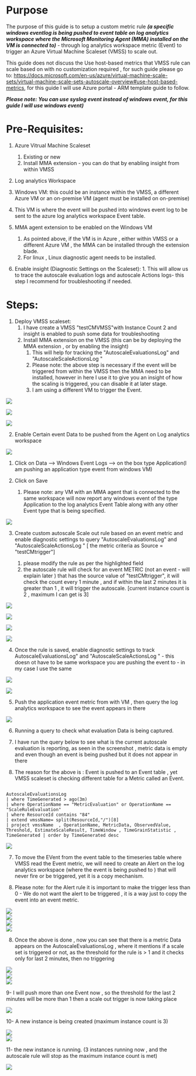 # Purpose
The purpose of this guide is to setup a custom metric rule **_(a specific windows eventlog is being pushed to event table on log analytics workspace where the Microsoft Monitoring Agent (MMA) installed on the VM is connected to)_** - through log analytics workspace metric (Event) to trigger an Azure Virtual Machine Scaleset (VMSS) to scale out.

This guide does not discuss the Use host-based metrics that VMSS rule can scale based on with no customization required , for such guide please go to:  https://docs.microsoft.com/en-us/azure/virtual-machine-scale-sets/virtual-machine-scale-sets-autoscale-overview#use-host-based-metrics, for this guide I will use Azure portal - ARM template guide to follow.

  **_Please note: You can use syslog event instead of windows event, for this guide I will use windows event)_**
  
  # Pre-Requisites:
  
  1. Azure Vitrual Machine Scaleset
     1. Existing or new
     2. Install MMA extension - you can do that by enabling insight from within VMSS
    
  2. Log analytics Workspace
  
  3. Windows VM: this could be an instance within the VMSS, a different Azure VM or an on-premise VM (agent must be installed on on-premise)
   1. This VM is where the event will be pushed into windows event log to be sent to the azure log analytics workspace Event table.
  
  4. MMA agent extension to be enabled on the Windows VM
     1. As pointed above, if the VM is in Azure , either within VMSS or a different Azure VM , the MMA can be installed through the extension blade.
     2. For linux , Linux diagnostic agent needs to be installed.
     
  5. Enable insight (Diagnostic Settings on the Scaleset):
    1. This will allow us to trace the autoscale evaluation logs and autoscale Actions logs- this step I recommend for troubleshooting if needed.
    

# Steps:

1. Deploy VMSS scaleset:
   1. I have create a VMSS "testCMVMSS"with Instance Count 2 and insight is enabled to push some data for troubleshooting
   2. Install MMA extension on the VMSS (this can be by deploying the MMA extension , or by enabling the insight)
      1. This will help for tracking the "AutoscaleEvaluationsLog" and "AutoscaleScaleActionsLog " 
      2. Please note: the above step is necessary if the event will be triggered from within the VMSS then the MMA need to be installed, however in here I use it to give you an insight of how the scaling is triggered, you can disable it at later stage.
      3. I am using a different VM to trigger the Event.
      
<img src="testcmvmss.PNG"/><br>

<img src="enableinsightVMSS.PNG" /><br>

<img src="extensionistalled.PNG" /><br>
      

2. Enable Certain event Data to be pushed from the Agent on Log analytics workspace
  <img src="advancedsettings.PNG" />
  
   1. Click on Data --> Windows Event Logs --> on the box type Application(I am pushing an application type event from windows VM)
   
   2. Click on Save
      1. Please note: any VM with an MMA agent that is connected to the same workspace will now report any windows event of the type Application to the log analytics Event Table along with any other Event type that is being specified.
<img src="eventtype.PNG" />

3. Create custom autoscale Scale out rule based on an event metric and enable diagnostic settings to query "AutoscaleEvaluationsLog" and "AutoscaleScaleActionsLog "  [ the metric criteria as Source = "testCMtrigger"]

    1. please modify the rule as per the highlighted field
    2. the autoscale rule will check for an event METRIC (not an event - will explain later ) that has the source value of "testCMtrigger", it will check the count every 1 minute , and if within the last 2 minutes it is greater than 1 , it will trigger the autoscale. [current instance count is 2 , maximum I can get is 3]
  
<img src="createcustomScaleoutarule.PNG" /><br>

<img src="rule1.PNG" /><br>

<img src="rule2.PNG" /><br>

<img src="rule3.PNG" /><br>


4. Once the rule is saved, enable diagnostic settings to track AutoscaleEvaluationsLog" and "AutoscaleScaleActionsLog " - this doesn ot have to be same workspace you are pushing the event to - in my case I use the same


<img src="diagnosticsettings1.PNG" /><br>

<img src="diagset2.PNG" /><br>

5. Push the application event metric from with VM , then query the log analytics workspace to see the event appears in there

<img src="pushevent.PNG" /><br>

6. Running a query to check what evaluation Data is being captured.

  1. I have run the query below to see what is the current autoscale evaluation is reporting, as seen in the screenshot , metric data is empty and even though an event is being pushed but it does not appear in there 
  
  2. The reason for the above is : Event is pushed to an Event table , yet VMSS  scaleset is checking different table for a Metric called an Event.

``` Kusto Query

AutoscaleEvaluationsLog
| where TimeGenerated > ago(3m)
| where OperationName == "MetricEvaluation" or OperationName == "ScaleRuleEvaluation" 
| where ResourceId contains "84" 
| extend vmssName= split(ResourceId,"/")[8]
| project vmssName  , OperationName, MetricData, ObservedValue, Threshold, EstimateScaleResult, TimeWindow , TimeGrainStatistic , TimeGenerated | order by TimeGenerated desc

``` 
<img src="logcapture1.PNG" /><br>

7. To move the EVent from the event table to the timeseries table where VMSS read the Event metric, we will need to create an Alert on the log analytics workspace (where the event is being pushed to ) that will never fire or be triggered, yet it is a copy mechanism.


  1. Please note: for the Alert rule it is important to make the trigger less than 0 - We do not want the alert to be triggered , it is a way just to copy the event into an event metric.
  

<img src="alert1.PNG" /><br>
<img src="alert2.PNG" /><br>
<img src="alert3.PNG" /><br>
<img src="alert4.PNG" /><br>


8. Once the above is done , now you can see that there is a metric Data appears on the AutoscaleEvaluationsLog , where it mentions if a scale set is triggered or not, as the threshold for the rule is > 1 and it checks only for last 2 minutes, then no triggering 

<img src="scalerule1.PNG" /><br>
<img src="logcapture2.PNG" /><br>
<img src="logcapture3.PNG" /><br>


9- I will push more than one Event now , so the threshold for the last 2 minutes will be more than 1 then a scale out trigger is now taking place

<img src="logcapturetriggered.PNG" /><br>

10- A new instance is being created (maximum instance count is 3)

<img src="instancecreation.PNG" /><br>
<img src="instancecreation1.PNG" /><br>

11- the new instance is running. (3 instances running now , and the autoscale rule will stop as the maximum instance count is met)

<img src="instancecreated.PNG" /><br>




